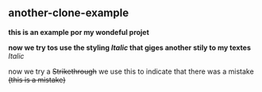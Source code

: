 ## another-clone-example
**this is an example por my wondeful projet**

**now we try tos use the styling *Italic* that giges another stily to my textes** *Italic*

now we try a ~~Strikethrough~~ we use this to indicate that there was a mistake ~~(this is a mistake)~~
